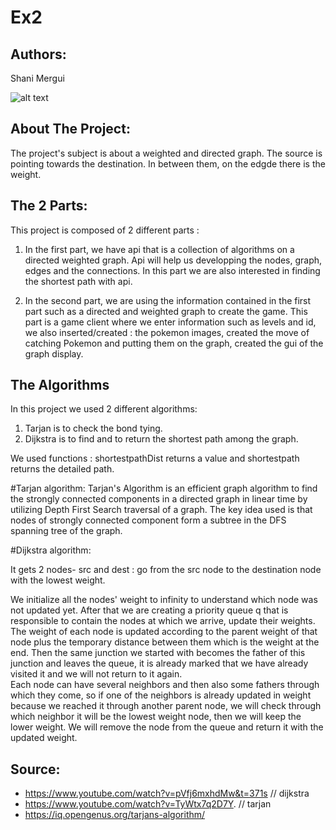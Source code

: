 # Ex2

## Authors:
 Shani Mergui
 
![alt text](http://alexvolov.com/wp-content/uploads/2015/02/scc4.png)

## About The Project:

The project's subject is about a weighted and directed graph. The source is pointing towards the destination. In between them, on the edgde there is the weight.

## The 2 Parts:

This project is composed of 2 different parts : 

1) In the first part, we have api that is a collection of algorithms on a directed weighted graph.
Api will help us developping the nodes, graph, edges and the connections.
In this part we are also interested in finding the shortest path with api.

2)  In the second part, we are using the information contained in the first part such as a directed and weighted graph to create the game. 
This part is a game client where we enter information such as levels and id, we also inserted/created : the pokemon images, created the move of catching Pokemon and putting them on the graph, created the gui of the graph display.

## The Algorithms

In this project we used 2 different algorithms:

1) Tarjan is to check the bond tying.
2) Dijkstra is to find and to return the shortest path among the graph.

We used functions : shortestpathDist returns a value and shortestpath returns the detailed path.

#Tarjan algorithm:
Tarjan's Algorithm is an efficient graph algorithm to find the strongly connected components in a directed graph in linear time by utilizing Depth First Search traversal of a graph. The key idea used is that nodes of strongly connected component form a subtree in the DFS spanning tree of the graph.

#Dijkstra algorithm:

It gets 2 nodes- src and dest : go from the src node to the destination node with the lowest weight.

We initialize all the nodes' weight to infinity to understand which node was not updated yet.
After that we are creating a priority queue q that is responsible to contain the nodes at which we arrive, update their weights. 
The weight of each node is updated according to the parent weight of that node plus the temporary distance between them which is the weight at the end. 
Then the same junction we started with becomes the father of this junction and leaves the queue, it is already marked that we have already visited it and we will not return to it again.  
Each node can have several neighbors and then also some fathers through which they come, so if one of the neighbors is already updated in weight because we reached it through another parent node, we will check through which neighbor it will be the lowest weight node, then we will keep the lower weight.
We will remove the node from the queue and return it with the updated weight. 

## Source:

* https://www.youtube.com/watch?v=pVfj6mxhdMw&t=371s  // dijkstra
* https://www.youtube.com/watch?v=TyWtx7q2D7Y. // tarjan
* https://iq.opengenus.org/tarjans-algorithm/
